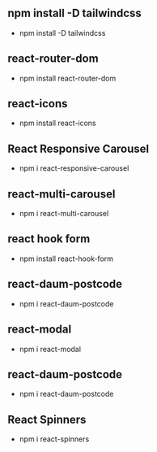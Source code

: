 ## npm install -D tailwindcss

- npm install -D tailwindcss

## react-router-dom

- npm install react-router-dom

## react-icons

- npm install react-icons

## React Responsive Carousel

- npm i react-responsive-carousel

## react-multi-carousel

- npm i react-multi-carousel

## react hook form

- npm install react-hook-form

## react-daum-postcode

- npm i react-daum-postcode

## react-modal

- npm i react-modal

## react-daum-postcode

- npm i react-daum-postcode

## React Spinners

- npm i react-spinners
